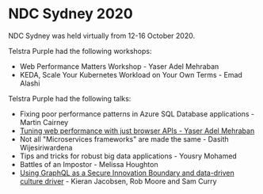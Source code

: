 # NDC Sydney 2020

NDC Sydney was held virtually from 12-16 October 2020.

Telstra Purple had the following workshops:

* Web Performance Matters Workshop - Yaser Adel Mehraban
* KEDA, Scale Your Kubernetes Workload on Your Own Terms - Emad Alashi

Telstra Purple had the following talks:

* Fixing poor performance patterns in Azure SQL Database applications - Martin Cairney
* [Tuning web performance with just browser APIs - Yaser Adel Mehraban](web-performance/README.md)
* Not all "Microservices frameworks" are made the same - Dasith Wijesiriwardena
* Tips and tricks for robust big data applications - Yousry Mohamed
* Battles of an Impostor - Melissa Houghton
* [Using GraphQL as a Secure Innovation Boundary and data-driven culture driver](secure-innovation-boundary/README.md) - Kieran Jacobsen, Rob Moore and Sam Curry
